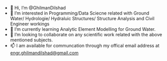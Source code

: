 - 👋 Hi, I’m @GhilmanDilshad
- 👀 I’m interested in Programming/Data Sciecne related with Ground Water/ Hydrologie/ Hydraluic Structures/ Structure Analysis and Civil Engineer workings  
- 🌱 I’m currently learning Analytic Element Modelling for Ground Water.
- 💞️ I’m looking to collaborate on any scientific work related with the above mentioned subjects.
- 📫 I am available for communcation through my offical email address at engr.ghilmandilshad@gmail.com
<!---
GhilmanDilshad/GhilmanDilshad is a ✨ special ✨ repository because its `README.md` (this file) appears on your GitHub profile.
You can click the Preview link to take a look at your changes.
--->
